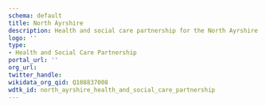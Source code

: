 ```yaml
---
schema: default
title: North Ayrshire
description: Health and social care partnership for the North Ayrshire area
logo: ''
type:
- Health and Social Care Partnership
portal_url: ''
org_url: 
twitter_handle: 
wikidata_org_qid: Q108837008
wdtk_id: north_ayrshire_health_and_social_care_partnership
---
```

